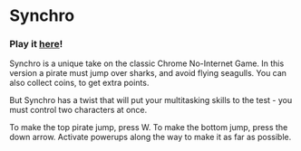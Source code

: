# Synchro
### Play it [here](https://madavidcoder.github.io/Synchro)!
Synchro is a unique take on the classic Chrome No-Internet Game. In this version a pirate must jump over sharks, and avoid flying seagulls. You can also collect coins, to get extra points.

But Synchro has a twist that will put your multitasking skills to the test - you must control two characters at once.

To make the top pirate jump, press W. To make the bottom jump, press the down arrow. Activate powerups along the way to make it as far as possible.